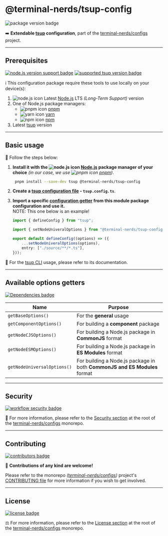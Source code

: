 # @terminal-nerds/tsup-config

![package version badge]

➡️ **Extendable [tsup] configuration**, part of the
[terminal-nerds/configs] project.

[package version badge]: https://img.shields.io/npm/v/@terminal-nerds/tsup-config/latest?style=for-the-badge&logo=npm
[tsup]: https://tsup.egoist.dev/
[terminal-nerds/configs]: https://github.com/terminal-nerds/configs

---

## Prerequisites

[![node.js version support badge]][node.js]
[![supported tsup version badge]][tsup]

[node.js version support badge]: https://img.shields.io/node/v-lts/@terminal-nerds/tsup-config?style=for-the-badge&logo=nodedotjs
[supported tsup version badge]: https://img.shields.io/github/package-json/dependency-version/terminal-nerds/configs/peer/tsup?filename=packages%2Ftsup%2Fpackage.json&logo=tsup&style=for-the-badge

ℹ️ This configuration package require these tools to use locally on your
device(s):

1. ![node.js icon] Latest [Node.js] LTS _(Long-Term Support)_ version
1. One of Node.js package managers:
    - ![pnpm icon] [pnpm]
    - ![yarn icon] [yarn]
    - ![npm icon] [npm]
1. Latest [tsup] version

[node.js]: https://nodejs.org/en/
[node.js icon]: https://api.iconify.design/logos/nodejs-icon.svg
[pnpm]: https://pnpm.io/
[pnpm icon]: https://api.iconify.design/vscode-icons/file-type-light-pnpm.svg
[npm]: https://npmjs.com/
[npm icon]: https://api.iconify.design/logos/npm-icon.svg
[yarn]: https://yarnpkg.com/
[yarn icon]: https://api.iconify.design/logos/yarn.svg

---

## Basic usage

👣 Follow the steps below:

1. **Install it with the ![node.js icon] [Node.js] package manager of your
   choice** _(in our case, we use ![pnpm icon] [pnpm])_.

    ```sh
     pnpm install --save-dev tsup @terminal-nerds/tsup-config
    ```

1. **Create a [tsup configuration file] - `tsup.config.ts`**.

1. **Import a specific [configuration getter] from this module package configuration and use it.**\
   NOTE: This one below is an example!

    ```ts
    import { defineConfig } from "tsup";

    import { setNodeUniveralOptions } from "@terminal-nerds/tsup-config";

    export default defineConfig((options) => ({
    	...setNodeUniveralOptions(options),
    	entry: ["./source/**/*.ts"],
    }));
    ```

📖 For the [tsup CLI] usage, please refer to its documentation.

[configuration getter]: #available-options-getters
[tsup configuration file]: https://tsup.egoist.dev/#using-custom-configuration
[tsup cli]: https://tsup.egoist.dev/#usage

---

## Available options getters

[dependencies badge]: https://img.shields.io/librariesio/release/npm/@terminal-nerds/tsup-config?style=for-the-badge
[dependencies url]: https://libraries.io/npm/@terminal-nerds%2Ftsup-config

[![Dependencies badge]][dependencies url]

| Name                        | Purpose                                                                   |
| --------------------------- | ------------------------------------------------------------------------- |
| `getBaseOptions()`          | For the **general** usage                                                 |
| `getComponentOptions()`     | For building a **component** package                                      |
| `getNodeCJSOptions()`       | For building a Node.js package in **CommonJS** format                     |
| `getNodeESMOptions()`       | For building a Node.js package in **ES Modules** format                   |
| `getNodeUniversalOptions()` | For building a Node.js package in both **CommonJS and ES Modules** format |

---

## Security

[![workflow security badge]][security policy]

🔐 For more information, please refer to the [Security section] at the root of the
[terminal-nerds/configs] monorepo.

[workflow security badge]: https://img.shields.io/github/actions/workflow/status/terminal-nerds/configs/maintenance.yml?label=Security&logo=github&style=for-the-badge&branch=main
[security section]: https://github.com/terminal-nerds/configs#security
[security policy]: https://github.com/terminal-nerds/configs/security/policy

---

## Contributing

[![contributors badge]][contributors url]

🤝 **Contributions of any kind are welcome!**

Please refer to the monorepo _([terminal-nerds/configs])_ project's
[CONTRIBUTING file] for more information if you wish to get involved.

[contributing file]: https://github.com/terminal-nerds/configs/blob/main/.github/CONTRIBUTING.md
[contributors badge]: https://img.shields.io/github/contributors/terminal-nerds/configs?style=for-the-badge
[contributors url]: https://github.com/terminal-nerds/configs#contributors

---

## License

[![license badge]][license]

⚖️ For more information, please refer to the [License section] at the root of
the [terminal-nerds/configs] monorepo.

[license badge]: https://img.shields.io/github/license/terminal-nerds/configs?style=for-the-badge
[license]: https://github.com/terminal-nerds/configs/blob/main/LICENSE.md
[license section]: https://github.com/terminal-nerds/configs#License
